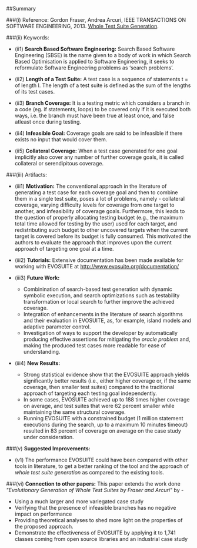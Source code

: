 ##Summary

###(i) Reference: Gordon Fraser, Andrea Arcuri, IEEE TRANSACTIONS ON SOFTWARE ENGINEERING, 2013. [Whole Test Suite Generation](http://www.computer.org/csdl/trans/ts/2013/02/tts2013020276-abs.html). 

###(ii) Keywords:
* (ii1) **Search Based Software Engineering:** Search Based Software Engineering (SBSE) is the name given to a body of work in which Search Based Optimisation is applied to Software Engineering, it seeks to reformulate Software Engineering problems as ‘search problems’.

* (ii2) **Length of a Test Suite:** A test case is a sequence of statements t = of length l. The length of a test suite is defined as the sum of the lengths of its test cases.

* (ii3) **Branch Coverage:** It is a testing metric which considers a branch in a code (eg. if statements, loops) to be covered only if it is executed both ways, i.e. the branch must have been true at least once, and false atleast once during testing.

* (ii4) **Infeasible Goal:** Coverage goals are said to be infeasible if there exists no input that would cover them.

* (ii5) **Collateral Coverage:** When a test case generated for one goal implicitly also cover any number of further coverage goals, it is called collateral or serendipitous coverage.

###(iii) Artifacts:

* (iii1) **Motivation:** The conventional approach in the literature of generating a test case for each coverage goal and then to combine them in a single test suite, poses a lot of problems, namely - collateral coverage, varying difficulty levels for coverage from one target to another, and infeasibility of coverage goals. Furthermore, this leads to the question of properly allocating testing budget (e.g., the maximum total time allowed for testing by the user) used for each target, and redistributing such budget to other uncovered targets when the current target is covered before its budget is fully consumed. This motivated the authors to evaluate the approach that improves upon the current approach of targeting one goal at a time.

* (iii2) **Tutorials:** Extensive documentation has been made available for working with EVOSUITE at http://www.evosuite.org/documentation/

* (iii3) **Future Work:**
  * Combinination of search-based test generation with dynamic symbolic execution, and search optimizations such as testability transformation or local search to further improve the achieved coverage.
  * Integration of enhancements in the literature of search algorithms and their evaluation in EVOSUITE, as, for example, island models and adaptive parameter control.
  * Investigation of ways to support the developer by automatically producing effective assertions for mitigating the _oracle problem_ and, making the produced test cases more readable for ease of understanding.

* (iii4) **New Results:**
  * Strong statistical evidence show that the EVOSUITE approach yields significantly better results (i.e., either higher coverage or, if the same coverage, then smaller test suites) compared to the traditional approach of targeting each testing goal independently.
  * In some cases, EVOSUITE achieved up to 188 times higher coverage on average, and test suites that were 62 percent
smaller while maintaining the same structural coverage.
  * Running EVOSUITE with a constrained budget (1 million statement executions during the search, up to a
maximum 10 minutes timeout) resulted in 83 percent of coverage on average on the case study under consideration.
 
###(v) **Suggested Improvements:**
* (v1) The performance EVOSUITE could have been compared with other tools in literature, to get a better ranking of the tool and the approach of _whole test suite generation_ as compared to the existing tools.

###(vi) **Connection to other papers:**
This paper extends the work done _"Evolutionary Generation of Whole Test Suites by Fraser and Arcuri"_ by -
* Using a much larger and more variegated case study 
* Verifying that the presence of infeasible branches has no negative impact on performance
* Providing theoretical analyses to shed more light on the properties of the proposed approach. 
* Demonstrate the effectiveness of EVOSUITE by applying it to 1,741 classes coming from open source libraries and an industrial case study



